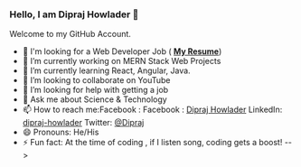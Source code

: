 ### Hello, I am Dipraj Howlader 👋
Welcome to my GitHub Account.

- 💼 I'm looking for a Web Developer Job ( [**My Resume**](https://drive.google.com/uc?export=download&id=1lu0S4Cl-nnqV0mvCBn77uBMRfBCaGnfb))
- 🔭 I’m currently working on MERN Stack Web Projects
- 🌱 I’m currently learning React, Angular, Java.
- 👯 I’m looking to collaborate on YouTube
- 🤔 I’m looking for help with getting a job
- 💬 Ask me about Science & Technology
- 📫 How to reach me:Facebook : Facebook : [Dipraj Howlader](https://www.facebook.com/rajdip.only10) LinkedIn: [dipraj-howlader](https://www.linkedin.com/in/dipraj-howlader/) Twitter: [@Dipraj](https://twitter.com/dipraj_howlader)
- 😄 Pronouns: He/His
- ⚡ Fun fact: At the time of coding , if I listen song, coding gets a boost!
-->

